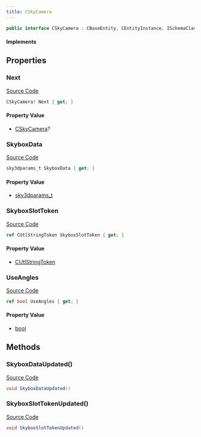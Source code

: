 ```yaml
---
title: CSkyCamera
---
```


```csharp
public interface CSkyCamera : CBaseEntity, CEntityInstance, ISchemaClass<CEntityInstance>, ISchemaClass<CBaseEntity>, ISchemaClass<CSkyCamera>, ISchemaField, ISchemaClass, INativeHandle
```

#### Implements

## Properties

### Next

[Source Code](https://github.com/swiftly-solution/swiftlys2/blob/beta/managed/src/SwiftlyS2.Generated/Schemas/Interfaces/CSkyCamera.cs#L22)

```csharp
CSkyCamera? Next { get; }
```

#### Property Value

- [CSkyCamera](/docs/api/shared/schemadefinitions/cskycamera)?

### SkyboxData

[Source Code](https://github.com/swiftly-solution/swiftlys2/blob/beta/managed/src/SwiftlyS2.Generated/Schemas/Interfaces/CSkyCamera.cs#L16)

```csharp
sky3dparams_t SkyboxData { get; }
```

#### Property Value

- [sky3dparams_t](/docs/api/shared/schemadefinitions/sky3dparams_t)

### SkyboxSlotToken

[Source Code](https://github.com/swiftly-solution/swiftlys2/blob/beta/managed/src/SwiftlyS2.Generated/Schemas/Interfaces/CSkyCamera.cs#L18)

```csharp
ref CUtlStringToken SkyboxSlotToken { get; }
```

#### Property Value

- [CUtlStringToken](/docs/api/shared/natives/cutlstringtoken)

### UseAngles

[Source Code](https://github.com/swiftly-solution/swiftlys2/blob/beta/managed/src/SwiftlyS2.Generated/Schemas/Interfaces/CSkyCamera.cs#L20)

```csharp
ref bool UseAngles { get; }
```

#### Property Value

- [bool](https://learn.microsoft.com/dotnet/api/system.boolean)

## Methods

### SkyboxDataUpdated()

[Source Code](https://github.com/swiftly-solution/swiftlys2/blob/beta/managed/src/SwiftlyS2.Generated/Schemas/Interfaces/CSkyCamera.cs#L24)

```csharp
void SkyboxDataUpdated()
```

### SkyboxSlotTokenUpdated()

[Source Code](https://github.com/swiftly-solution/swiftlys2/blob/beta/managed/src/SwiftlyS2.Generated/Schemas/Interfaces/CSkyCamera.cs#L25)

```csharp
void SkyboxSlotTokenUpdated()
```

